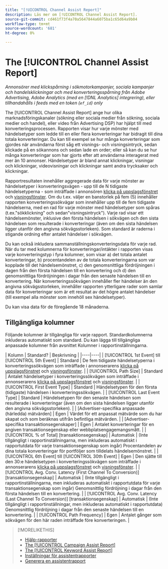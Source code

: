 ```yaml
---
title: "[!UICONTROL Channel Assist Report]"
description: Läs mer om [!UICONTROL Channel Assist Report].
source-git-commit: cd461f73f4a70a5647844a6075ba1c65d64a9b04
workflow-type: tm+mt
source-wordcount: '681'
ht-degree: 0%

---
```


# The [!UICONTROL Channel Assist Report]

*Annonsörer med klickspårning i sökmotorkampanjer, sociala kampanjer och handelsklickningar och med konverteringsspårning från Adobe Advertising, Adobe Analytics (med en [!DNL Analytics] integrering), eller tillhandahålls i feeds med en token (`ef_id`) only*

The [!UICONTROL Channel Assist Report] ange hur olika marknadsföringskanaler (sökning eller sociala medier från sökning, sociala medier och handel), eller video från Advertising DSP) har hjälpt till med konverteringsprocessen. Rapporten visar hur varje mönster med händelsetyper som ledde till en eller flera konverteringar har bidragit till dina totala konverteringar. Du kan till exempel se hur många konverteringar som gjordes när användarna först såg ett visnings- och visningsintryck, sedan klickade på en sökannons och sedan lade en order; eller så kan du se hur många konverteringar som har gjorts efter att användarna interagerat med mer än 10 annonser. Händelsetyper är bland annat klickningar, visningar och klickningar, videovisningar och klickningar samt andra trycksaker och klickningar. <!-- [DSP metrics may show up as "Other Path Length (<length>)" or empty; we're supposed to fill in more values for DSP at some point.] -->

Rapportresultaten innehåller aggregerade data för varje mönster av händelsetyper i konverteringsvägen - upp till de N tidigaste händelsetyperna - som inträffade i annonsören [klicka på uppslagsfönstret](/help/search-social-commerce/glossary.md#c-d) och [visningsfönster](/help/search-social-commerce/glossary.md#i-j). Om du t.ex. väljer en banstorlek på fem (5) innehåller rapporten konverteringssökvägar som innehåller upp till de fem tidigaste händelserna, med en rad för varje mönster med händelsetyper som spåras (t.ex.&quot;sökklickning&quot; och sedan&quot;visningsintryck&quot;). Varje rad visar ett händelsemönster, inklusive den första händelsen i sökvägen och den sista händelsen som resulterade i konverteringar (även om den sista händelsen ligger utanför den angivna sökvägsstorleken). Som standard är raderna i stigande ordning efter antalet händelser i sökvägen.

Du kan också inkludera sammanställningskonverteringsdata för varje rad. När du tar med kolumnerna för konverteringar/intäkter i rapporten visas varje konverteringstyp i fyra kolumner, som visar a) det totala antalet konverteringar, b) procentandelen av de totala konverteringarna som var kopplade till det händelsemönstret, c) den genomsnittliga fördröjningen i dagen från den första händelsen till en konvertering och d) den genomsnittliga fördröjningen i dagar från den senaste händelsen till en konvertering. När konverteringssökvägen innehåller fler händelser än den angivna sökvägsstorleken, innehåller rapporten ytterligare rader som samlar data för konverteringar som är ett resultat av det högre antalet händelser (till exempel alla mönster som innehöll sex händelsetyper).

Du kan visa data för de föregående 18 månaderna.

## Tillgängliga kolumner

Följande kolumner är tillgängliga för varje rapport. Standardkolumnerna inkluderas automatiskt som standard. Du kan lägga till tillgängliga anpassade kolumner från avsnittet Kolumner i rapportinställningarna.

| Kolumn | Standard? | Beskrivning |
|----|----|
| [!UICONTROL 1st Event] till [!UICONTROL 5th Event] | Standard | De fem tidigaste händelsetyperna i konverteringssökvägen som inträffade i annonserarens [klicka på uppslagsfönstret](/help/search-social-commerce/glossary.md#c-d) och [visningsfönster](/help/search-social-commerce/glossary.md#i-j). |
| [!UICONTROL Path Size] | Standard | Antalet händelsetyper i konverteringssökvägen som inträffade i annonserarens [klicka på uppslagsfönstret](/help/search-social-commerce/glossary.md#c-d) och [visningsfönster](/help/search-social-commerce/glossary.md#i-j). |
| [!UICONTROL First Event Type] | Standard | Händelsetypen för den första (tidigaste) händelsen i konverteringssökvägen. |
| [!UICONTROL Last Event Type] | Standard | Händelsetypen för den senaste händelsen som resulterade i konverteringar (även om den sista händelsen ligger utanför den angivna sökvägsstorleken). |
| \[Advertiser-specifika anpassade (härledda) mätvärden\] | Egen | Värdet för ett anpassat mätvärde som du har skapat och som beräknas utifrån befintliga mätvärden. |
| \[Advertiser-specifika transaktionsegenskaper\] | Egen | Antalet konverteringar för en angiven transaktionsegenskap eller webbplatsengagemangsmått. |
| [!UICONTROL % of Total] \[transaktionsegenskap\] | Automatisk | (Inte tillgängligt i rapportinställningarna, men inkluderas automatiskt i rapportutdata för varje transaktionsegenskap som ingår) Procentandelen av dina totala konverteringar för portföljer som tilldelats händelsemönstret. |
| [!UICONTROL 6th Event] till [!UICONTROL 30th Event] | Egen | Den sjätte till den 30:e händelsetypen i konverteringssökvägen som inträffade i annonserarens [klicka på uppslagsfönstret](/help/search-social-commerce/glossary.md#c-d) och [visningsfönster](/help/search-social-commerce/glossary.md#i-j). |
| [!UICONTROL Avg. Conv. Latency (First Channel To Conversion)] \[transaktionsegenskap\] | Automatisk | (Inte tillgängligt i rapportinställningarna, men inkluderas automatiskt i rapportutdata för varje transaktionsegenskap som ingår) Genomsnittlig fördröjning i dagar från den första händelsen till en konvertering. |
| [!UICONTROL Avg. Conv. Latency (Last Channel To Conversion)] \[transaktionsegenskap\] | Automatisk | (Inte tillgängligt i rapportinställningar, men inkluderas automatiskt i rapportutdata) Genomsnittlig fördröjning i dagar från den senaste händelsen till en konvertering. |
| [!UICONTROL Path Frequency] | Egen | Antalet gånger som sökvägen för den här raden inträffade före konverteringen. |

<table style="table-layout:auto">

>[!MORELIKETHIS]
>
>* [Hjälp-rapporter](assist-report-about.md)
>* [The [!UICONTROL Campaign Assist Report]](campaign-assist-report.md)
>* [The [!UICONTROL Keyword Assist Report]](keyword-assist-report.md)
>* [Inställningar för assistentrapporter](assist-report-settings.md)
>* [Generera en assistentrapport](assist-report-generate.md)

